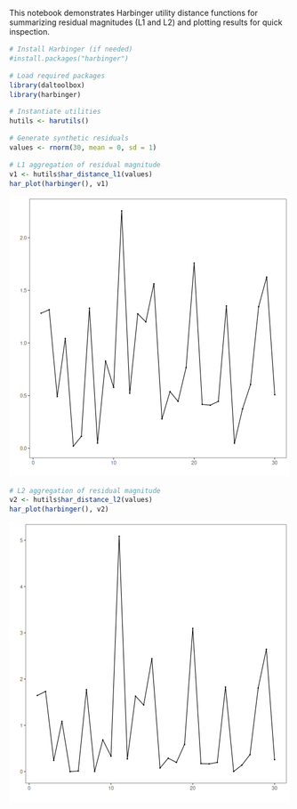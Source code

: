 This notebook demonstrates Harbinger utility distance functions for summarizing residual magnitudes (L1 and L2) and plotting results for quick inspection.


``` r
# Install Harbinger (if needed)
#install.packages("harbinger")
```


``` r
# Load required packages
library(daltoolbox)
library(harbinger) 
```


``` r
# Instantiate utilities
hutils <- harutils()
```


``` r
# Generate synthetic residuals
values <- rnorm(30, mean = 0, sd = 1)
```


``` r
# L1 aggregation of residual magnitude
v1 <- hutils$har_distance_l1(values)
har_plot(harbinger(), v1)
```

![plot of chunk unnamed-chunk-5](fig/examples_harutils_distance/unnamed-chunk-5-1.png)

``` r
# L2 aggregation of residual magnitude
v2 <- hutils$har_distance_l2(values)
har_plot(harbinger(), v2)
```

![plot of chunk unnamed-chunk-6](fig/examples_harutils_distance/unnamed-chunk-6-1.png)
